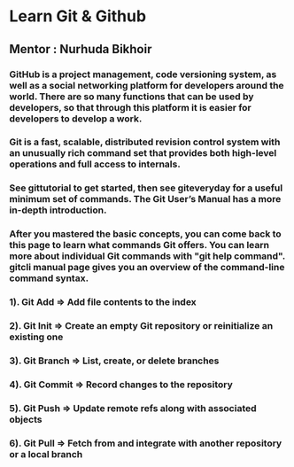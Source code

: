 # Learn Git & Github
## Mentor : Nurhuda Bikhoir

### GitHub is a project management, code versioning system, as well as a social networking platform for developers around the world. There are so many functions that can be used by developers, so that through this platform it is easier for developers to develop a work.

### Git is a fast, scalable, distributed revision control system with an unusually rich command set that provides both high-level operations and full access to internals.

### See gittutorial to get started, then see giteveryday for a useful minimum set of commands. The Git User’s Manual has a more in-depth introduction.

### After you mastered the basic concepts, you can come back to this page to learn what commands Git offers. You can learn more about individual Git commands with "git help command". gitcli manual page gives you an overview of the command-line command syntax.

### 1). Git Add => Add file contents to the index
### 2). Git Init => Create an empty Git repository or reinitialize an existing one
### 3). Git Branch => List, create, or delete branches
### 4). Git Commit => Record changes to the repository
### 5). Git Push => Update remote refs along with associated objects
### 6). Git Pull => Fetch from and integrate with another repository or a local branch
